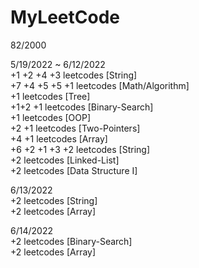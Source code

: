 # MyLeetCode<br>
82/2000<br>

5/19/2022 ~ 6/12/2022<br>
+1 +2 +4 +3 leetcodes [String]<br>
+7 +4 +5 +5 +1 leetcodes [Math/Algorithm]<br>
+1 leetcodes [Tree]<br>
+1+2 +1 leetcodes [Binary-Search]<br>
+1 leetcodes [OOP]<br>
+2 +1 leetcodes [Two-Pointers]<br>
+4 +1 leetcodes [Array]<br>
+6 +2 +1 +3 +2 leetcodes [String]<br>
+2 leetcodes [Linked-List]<br>
+2 leetcodes [Data Structure I]<br>

6/13/2022<br>
+2 leetcodes [String]<br>
+2 leetcodes [Array]<br>

6/14/2022<br>
+2 leetcodes [Binary-Search]<br>
+2 leetcodes [Array]<br>

